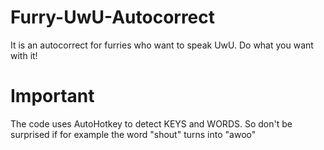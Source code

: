# Furry-UwU-Autocorrect
It is an autocorrect for furries who want to speak UwU. Do what you want with it!

# Important
The code uses AutoHotkey to detect KEYS and WORDS. So don't be surprised if for example the word "shout" turns into "awoo"
